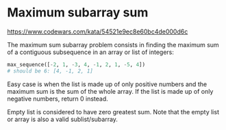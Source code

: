 # Maximum subarray sum

<https://www.codewars.com/kata/54521e9ec8e60bc4de000d6c>

The maximum sum subarray problem consists in finding the maximum sum of a contiguous subsequence in an array or list of integers:

```python
max_sequence([-2, 1, -3, 4, -1, 2, 1, -5, 4])
# should be 6: [4, -1, 2, 1]
```

Easy case is when the list is made up of only positive numbers and the maximum sum is the sum of the whole array. If the list is made up of only negative numbers, return 0 instead.

Empty list is considered to have zero greatest sum. Note that the empty list or array is also a valid sublist/subarray.
